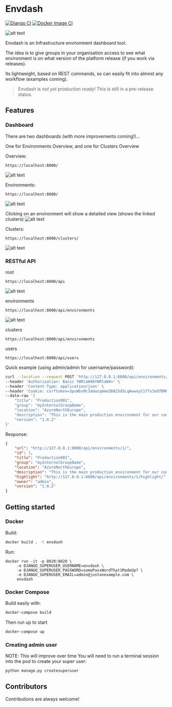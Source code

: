 # Envdash

[![Django CI](https://github.com/DanielMabbett/envdash/actions/workflows/django.yml/badge.svg)](https://github.com/DanielMabbett/envdash/actions/workflows/django.yml)
[![Docker Image CI](https://github.com/DanielMabbett/envdash/actions/workflows/docker-image.yml/badge.svg)](https://github.com/DanielMabbett/envdash/actions/workflows/docker-image.yml)

![alt text](img/banner.png)

Envdash is an Infrastructure environment dashboard tool. 

The idea is to give groups in your organisation access to see what environment is on what version of the platform release (if you work via releases).

Its lightweight, based on REST commands, so can easily fit into almost any workflow (examples coming).

> Envdash is *not yet production ready*! This is still in a pre-release status.

## Features 

### Dashboard

There are two dashboards (with more improvements coming!)...

One for Environments Overview, and one for Clusters Overview

Overview:
```
https://localhost:8000/
```
![alt text](img/overview.png)

Environments:
```
https://localhost:8000/
```
![alt text](img/environments.png)

Clicking on an environment will show a detailed view (shows the linked clusters)
![alt text](img/environment-detail.png)

Clusters:
```
https://localhost:8000/clusters/
```
![alt text](img/clusters.png)

### RESTful API 

root
```
https://localhost:8000/api
```
![alt text](img/api-root.png)

environments
```
https://localhost:8000/api/environments
```
![alt text](img/api-environments.png)

clusters
```
https://localhost:8000/api/environments
```

users
```
https://localhost:8000/api/users
```

Quick example (using admin/admin for username/password): 
```bash
curl --location --request POST 'http://127.0.0.1:8000/api/environments/' \
--header 'Authorization: Basic YWRtaW46YWRtaW4=' \
--header 'Content-Type: application/json' \
--header 'Cookie: csrftoken=3puWbsMc3aUwzqmmoZ6B25d5LqAwwxyC177x3oOfBM0LHwyFcjij7AAIAaU3vDR3' \
--data-raw '{
    "title": "Production001",
    "group": "myInternalGroupName",
    "location": "AzureNorthEurope",
    "description": "This is the main production environment for our company",
    "version": "1.0.2"
}'
```

Response:
```json
{
    "url": "http://127.0.0.1:8000/api/environments/1/",
    "id": 1,
    "title": "Production001",
    "group": "myInternalGroupName",
    "location": "AzureNorthEurope",
    "description": "This is the main production environment for our company",
    "highlight": "http://127.0.0.1:8000/api/environments/1/highlight/",
    "owner": "admin",
    "version": "1.0.2"
}
```

## Getting started 

### Docker

Build:
```sh
docker build . -t envdash
```

Run:
```
docker run -it -p 8020:8020 \
     -e DJANGO_SUPERUSER_USERNAME=envdash \
     -e DJANGO_SUPERUSER_PASSWORD=somePassWordThat1MadeUp? \
     -e DJANGO_SUPERUSER_EMAIL=admin@justanexample.com \
     envdash
```

### Docker Compose 

Build easily with:
```sh
docker-compose build
```

Then run up to start
```sh
docker-compose up
```

### Creating admin user

NOTE: This will improve over time
You will need to run a terminal session into the pod to create your super user:

```bash
python manage.py createsuperuser
```

## Contributors

Contributions are always welcome!
